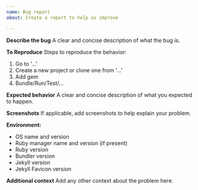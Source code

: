 ```yaml
---
name: Bug report
about: Create a report to help us improve

---
```


**Describe the bug**
A clear and concise description of what the bug is.

**To Reproduce**
Steps to reproduce the behavior:
1. Go to '...'
2. Create a new project or clone one from '...'
3. Add gem
4. Bundle/Run/Test/...

**Expected behavior**
A clear and concise description of what you expected to happen.

**Screenshots**
If applicable, add screenshots to help explain your problem.

**Environment:**
 - OS name and version
 - Ruby manager name and version (if present)
 - Ruby version
 - Bundler version
 - Jekyll version
 - Jekyll Favicon version

**Additional context**
Add any other context about the problem here.
